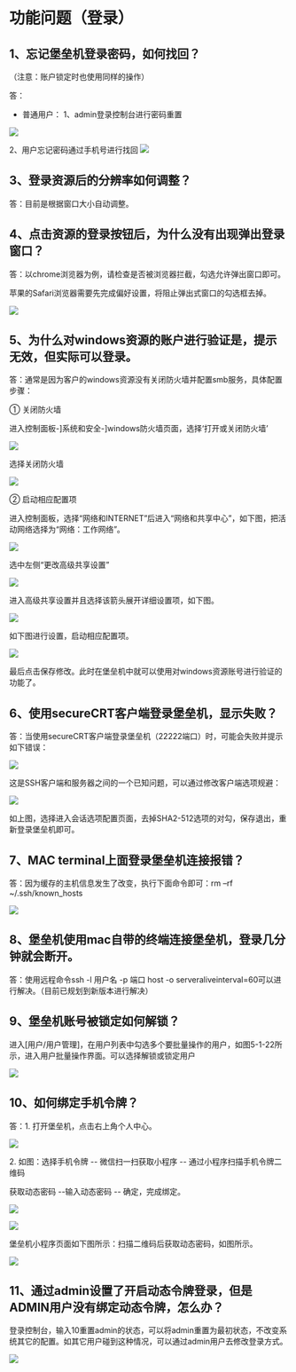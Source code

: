 

# 功能问题（登录）

## 1、忘记堡垒机登录密码，如何找回？

（注意：账户锁定时也使用同样的操作）

答：
* 普通用户：
1、admin登录控制台进行密码重置

![](/images/faq_super/忘记密码-运维人员.png)
     
2、用户忘记密码通过手机号进行找回
![](/images/faq_super/忘记密码-运维人员.png)
           





## 3、登录资源后的分辨率如何调整？

答：目前是根据窗口大小自动调整。

## 4、点击资源的登录按钮后，为什么没有出现弹出登录窗口？

答：以chrome浏览器为例，请检查是否被浏览器拦截，勾选允许弹出窗口即可。

苹果的Safari浏览器需要先完成偏好设置，将阻止弹出式窗口的勾选框去掉。

![](/images/faq_super/登录资源2.png)

## 5、为什么对windows资源的账户进行验证是，提示无效，但实际可以登录。

答：通常是因为客户的windows资源没有关闭防火墙并配置smb服务，具体配置步骤：

① 关闭防火墙

进入控制面板-\]系统和安全-\]windows防火墙页面，选择‘打开或关闭防火墙’

![](/images/faq_super/关闭防火墙.png)

选择关闭防火墙

![](/images/faq_super/关闭防火墙2.png)

② 启动相应配置项

进入控制面板，选择“网络和INTERNET”后进入“网络和共享中心”，如下图，把活动网络选择为“网络：工作网络”。

![](/images/faq_super/工作网络.png)

选中左侧“更改高级共享设置”

![](/images/faq_super/图片6.png)

进入高级共享设置并且选择该箭头展开详细设置项，如下图。

![](/images/faq_super/图片7.png)

如下图进行设置，启动相应配置项。

![](/images/faq_super/图片8.png)

最后点击保存修改。此时在堡垒机中就可以使用对windows资源账号进行验证的功能了。

## 6、使用secureCRT客户端登录堡垒机，显示失败？

答：当使用secureCRT客户端登录堡垒机（22222端口）时，可能会失败并提示如下错误：

![](/images/faq_super/图片9.png)

这是SSH客户端和服务器之间的一个已知问题，可以通过修改客户端选项规避：

![](/images/faq_super/图片10.png)

如上图，选择进入会话选项配置页面，去掉SHA2-512选项的对勾，保存退出，重新登录堡垒机即可。

## 7、MAC terminal上面登录堡垒机连接报错？

答：因为缓存的主机信息发生了改变，执行下面命令即可：rm –rf \~/.ssh/known\_hosts

![](/images/faq_super/图片11.png)

## 8、堡垒机使用mac自带的终端连接堡垒机，登录几分钟就会断开。

答：使用远程命令ssh -l 用户名 -p 端口 host -o
serveraliveinterval=60可以进行解决。（目前已规划到新版本进行解决）

## 9、堡垒机账号被锁定如何解锁？

进入\[用户/用户管理\]，在用户列表中勾选多个要批量操作的用户，如图5-1-22所示，进入用户批量操作界面。可以选择解锁或锁定用户

![](/images/faq_super/批量操作.png)

## 10、如何绑定手机令牌？

答：1. 打开堡垒机，点击右上角个人中心。

![](/images/faq_super/个人中心.png)

2. 如图：选择手机令牌 -- 微信扫一扫获取小程序 -- 通过小程序扫描手机令牌二维码

获取动态密码 --输入动态密码 -- 确定，完成绑定。

![](/images/faq_super/手机令牌.png)

![](/images/faq_super/令牌.png)

堡垒机小程序页面如下图所示：扫描二维码后获取动态密码，如图所示。

![](/images/faq_super/动态密码.png)

## 11、通过admin设置了开启动态令牌登录，但是ADMIN用户没有绑定动态令牌，怎么办？

登录控制台，输入10重置admin的状态，可以将admin重置为最初状态，不改变系统其它的配置。如其它用户碰到这种情况，可以通过admin用户去修改登录方式。

![](/images/faq_super/重置admin.png)
